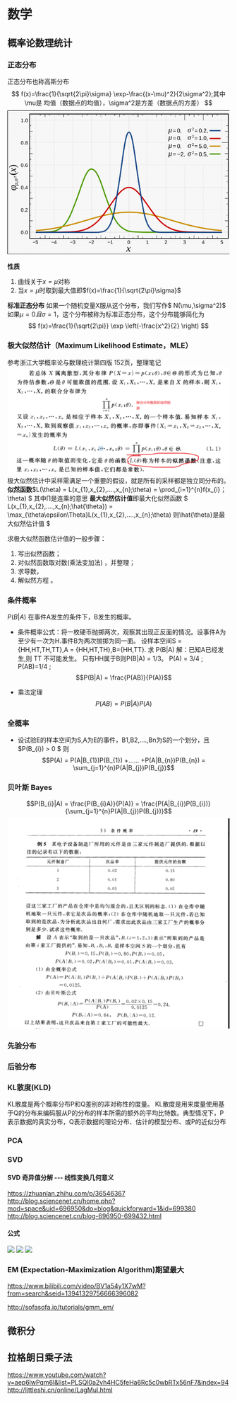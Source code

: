 # 数学

## 概率论数理统计

### 正态分布
正态分布也称高斯分布
$$
f(x)=\frac{1}{\sqrt{2\pi}\sigma} \exp-\frac{(x-\mu)^2}{2\sigma^2};其中\mu是
均值（数据点的均值），\sigma^2是方差（数据点的方差）
$$
![](imgs/正态分布.png)

**性质**
1. 曲线关于$x=\mu$对称
2. 当$x=\mu$时取到最大值即$f(x)=\frac{1}{\sqrt{2\pi}\sigma}$

**标准正态分布**
如果一个随机变量X服从这个分布，我们写作$  N(\mu,\sigma^2)$ 如果$\mu =0且\sigma =1$，这个分布被称为标准正态分布，这个分布能够简化为
$$
f(x)=\frac{1}{\sqrt{2\pi}} \exp \left(-\frac{x^2}{2} \right)
$$

### 极大似然估计（Maximum Likelihood Estimate，MLE）
参考浙江大学概率论与数理统计第四版 152页，整理笔记
![](imgs/mle-1.png)
极大似然估计中采样需满足一个重要的假设，就是所有的采样都是独立同分布的。
**似然函数**$L(\theta) = L(x_{1},x_{2},....,x_{n};\theta) = \prod_{i=1}^{n}f(x_{i}；\theta) $ 其中$\prod$是连乘的意思
**最大似然估计值**即最大化似然函数 $ L(x_{1},x_{2},....,x_{n};\hat{\theta}) = \max_{\theta\epsilon\Theta}L(x_{1},x_{2},....,x_{n};\theta) 则\hat{\theta}是最大似然估计值 $

求极大似然函数估计值的一般步骤：
1. 写出似然函数；
2. 对似然函数取对数(乘法变加法) ，并整理；
3. 求导数，
4. 解似然方程 。

### 条件概率
$P(B|A)$ 在事件A发生的条件下，B发生的概率。
* 条件概率公式：将一枚硬币抛掷两次，观察其出现正反面的情况。设事件A为至少有一次为H.事件B为两次抛掷为同一面。
设样本空间S = {HH,HT,TH,TT},A = {HH,HT,TH},B={HH,TT}. 求 P(B|A)
解：已知A已经发生,则 TT 不可能发生。 只有HH属于B则P(B|A) = 1/3。
P(A) = 3/4 ; P(AB)=1/4 ; $$P(B|A) = \frac{P(AB)}{P(A)}$$

* 乘法定理
$$P(AB) = P(B|A)P(A) $$
### 全概率
* 设试验E的样本空间为S,A为E的事件，B1,B2,....,Bn为S的一个划分，且$P(B_{i}) > 0 $ 则 $$P(A) = P(A|B_{1})P(B_{1}) +...... +P(A|B_{n})P(B_{n}) = \sum_{j=1}^{n}P(A|B_{j})P(B_{j})$$

### 贝叶斯 Bayes
$$P(B_{i}|A) = \frac{P(B_{i}A)}{P(A)} = \frac{P(A|B_{i})P(B_{i})}{\sum_{j=1}^{n}P(A|B_{j})P(B_{j})}$$
![](imgs/bayes_1.png)

### 先验分布

### 后验分布

### KL散度(KLD)

KL散度是两个概率分布P和Q差别的非对称性的度量。 KL散度是用来度量使用基于Q的分布来编码服从P的分布的样本所需的额外的平均比特数。典型情况下，P表示数据的真实分布，Q表示数据的理论分布、估计的模型分布、或P的近似分布

### PCA

### SVD

#### SVD 奇异值分解 --- 线性变换几何意义
https://zhuanlan.zhihu.com/p/36546367
http://blog.sciencenet.cn/home.php?mod=space&uid=696950&do=blog&quickforward=1&id=699380
http://blog.sciencenet.cn/blog-696950-699432.html


#### 公式

![](../imgs/../ddeeplearning--/imgs/svd.jpg)
![](../imgs/../ddeeplearning--/imgs/svd2.jpg)
![](../imgs/../ddeeplearning--/imgs/svd3.jpg)

### EM (Expectation-Maximization Algorithm)期望最大
https://www.bilibili.com/video/BV1a54y1X7wM?from=search&seid=13941329756666396082

http://sofasofa.io/tutorials/gmm_em/

## 微积分
## 拉格朗日乘子法
https://www.youtube.com/watch?v=aep6lwPqm6I&list=PLSQl0a2vh4HC5feHa6Rc5c0wbRTx56nF7&index=94
http://littleshi.cn/online/LagMul.html






